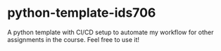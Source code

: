 # python-template-ids706
A python template with CI/CD setup to automate my workflow for other assignments in the course. Feel free to use it!
